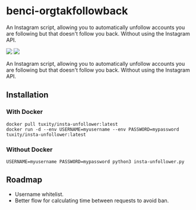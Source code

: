 # benci-orgtakfollowback
An Instagram script, allowing you to automatically unfollow accounts you are following but that doesn't follow you back. Without using the Instagram API.

[![](https://images.microbadger.com/badges/version/tuxity/insta-unfollower.svg)](https://hub.docker.com/r/tuxity/insta-unfollower/)
![](https://images.microbadger.com/badges/image/tuxity/insta-unfollower.svg)

An Instagram script, allowing you to automatically unfollow accounts you are following but that doesn't follow you back. Without using the Instagram API.

## Installation
### With Docker
```
docker pull tuxity/insta-unfollower:latest
docker run -d --env USERNAME=myusername --env PASSWORD=mypassword tuxity/insta-unfollower:latest
```

### Without Docker
```
USERNAME=myusername PASSWORD=mypassword python3 insta-unfollower.py
```

## Roadmap
- Username whitelist.
- Better flow for calculating time between requests to avoid ban.
